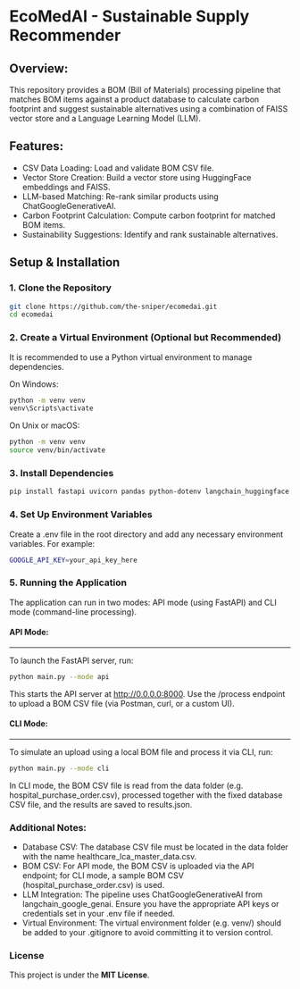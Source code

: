 # EcoMedAI - Sustainable Supply Recommender

## Overview:
This repository provides a BOM (Bill of Materials) processing pipeline that matches BOM items against a product database to calculate carbon footprint and suggest sustainable alternatives using a combination of FAISS vector store and a Language Learning Model (LLM).

## Features:
- CSV Data Loading: Load and validate BOM CSV file.
- Vector Store Creation: Build a vector store using HuggingFace embeddings and FAISS.
- LLM-based Matching: Re-rank similar products using ChatGoogleGenerativeAI.
- Carbon Footprint Calculation: Compute carbon footprint for matched BOM items.
- Sustainability Suggestions: Identify and rank sustainable alternatives.


## Setup & Installation

### **1️. Clone the Repository**
```bash
git clone https://github.com/the-sniper/ecomedai.git
cd ecomedai
```

### **2️. Create a Virtual Environment (Optional but Recommended)**
It is recommended to use a Python virtual environment to manage dependencies.

On Windows:
```bash
python -m venv venv
venv\Scripts\activate
```

On Unix or macOS:
```bash
python -m venv venv
source venv/bin/activate
```

### **3️. Install Dependencies**
```bash
pip install fastapi uvicorn pandas python-dotenv langchain_huggingface langchain_community langchain_google_genai
```

### **4. Set Up Environment Variables**

Create a .env file in the root directory and add any necessary environment variables. For example:
```bash
GOOGLE_API_KEY=your_api_key_here
```

### **5. Running the Application**
The application can run in two modes: API mode (using FastAPI) and CLI mode (command-line processing).

#### API Mode:
---------
To launch the FastAPI server, run:
```bash
python main.py --mode api
```

This starts the API server at http://0.0.0.0:8000. Use the /process endpoint to upload a BOM CSV file (via Postman, curl, or a custom UI).

#### CLI Mode:
---------
To simulate an upload using a local BOM file and process it via CLI, run:
```bash
python main.py --mode cli
```
In CLI mode, the BOM CSV file is read from the data folder (e.g. hospital_purchase_order.csv), processed together with the fixed database CSV file, and the results are saved to results.json.

### Additional Notes:
- Database CSV: The database CSV file must be located in the data folder with the name healthcare_lca_master_data.csv.
- BOM CSV: For API mode, the BOM CSV is uploaded via the API endpoint; for CLI mode, a sample BOM CSV (hospital_purchase_order.csv) is used.
- LLM Integration: The pipeline uses ChatGoogleGenerativeAI from langchain_google_genai. Ensure you have the appropriate API keys or credentials set in your .env file if needed.
- Virtual Environment: The virtual environment folder (e.g. venv/) should be added to your .gitignore to avoid committing it to version control.

### License
This project is under the **MIT License**.

